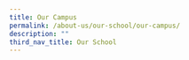```yaml
---
title: Our Campus
permalink: /about-us/our-school/our-campus/
description: ""
third_nav_title: Our School
---
```

